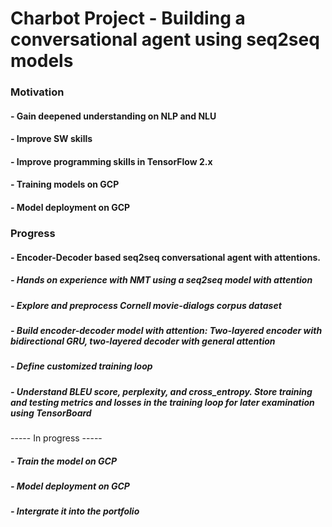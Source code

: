 # Charbot Project - Building a conversational agent using seq2seq models

### Motivation
#### - Gain deepened understanding on NLP and NLU
#### - Improve SW skills
#### - Improve programming skills in TensorFlow 2.x
#### - Training models on GCP
#### - Model deployment on GCP

### Progress
#### - Encoder-Decoder based seq2seq conversational agent with attentions.
#####	- Hands on experience with NMT using a seq2seq model with attention
#####	- Explore and preprocess Cornell movie-dialogs corpus dataset
#####	- Build encoder-decoder model with attention: Two-layered encoder with bidirectional GRU, two-layered decoder with general attention
#####	- Define customized training loop
#####	- Understand BLEU score, perplexity, and cross_entropy. Store training and testing metrics and losses in the training loop for later examination using TensorBoard

----- In progress -----
#####	- Train the model on GCP
#####	- Model deployment on GCP
##### - Intergrate it into the portfolio
